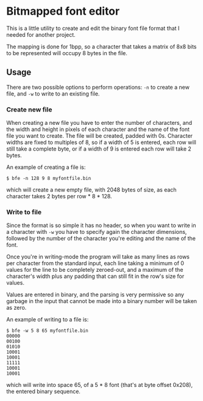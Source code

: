 # Bitmapped font editor

This is a little utility to create and edit the binary font file format that I needed for another project.

The mapping is done for 1bpp, so a character that takes a matrix of 8x8 bits to be represented will occupy 8 bytes in the file.

## Usage

There are two possible options to perform operations: `-n` to create a new file, and `-w` to write to an existing file.

### Create new file

When creating a new file you have to enter the number of characters, and the width and height in pixels of each character and the name of the font file you want to create. The file will be created, padded with 0s. Character widths are fixed to multiples of 8, so if a width of 5 is entered, each row will still take a complete byte, or if a width of 9 is entered each row will take 2 bytes.

An example of creating a file is:

    $ bfe -n 128 9 8 myfontfile.bin

which will create a new empty file, with 2048 bytes of size, as each character takes 2 bytes per row * 8 * 128.

### Write to file

Since the format is so simple it has no header, so when you want to write in a character with `-w` you have to specify again the character dimensions, followed by the number of the character you're editing and the name of the font.

Once you're in writing-mode the program will take as many lines as rows per character from the standard input, each line taking a minimum of 0 values for the line to be completely zeroed-out, and a maximum of the character's width plus any padding that can still fit in the row's size for values.

Values are entered in binary, and the parsing is very permissive so any garbage in the input that cannot be made into a binary number will be taken as zero.

An example of writing to a file is:

```
$ bfe -w 5 8 65 myfontfile.bin
00000
00100
01010
10001
10001
11111
10001
10001
```

which will write into space 65, of a 5 * 8 font (that's at byte offset 0x208), the entered binary sequence.
